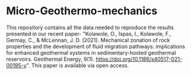 # Micro-Geothermo-mechanics
This repository contains all the data needed to reproduce the results presented in our recent paper- "Kolawole, O., Ispas, I., Kolawole, F., Germay, C., & McLennan, J. D. (2021). Mechanical zonation of rock properties and the development of fluid migration pathways: implications for enhanced geothermal systems in sedimentary-hosted geothermal reservoirs. Geothermal Energy, 9(1). https://doi.org/10.1186/s40517-021-00195-y". This paper is available via open access.
